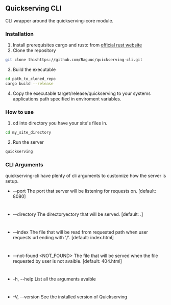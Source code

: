 ## Quickserving CLI

CLI wrapper around the quickserving-core module.

### Installation

1. Install prerequisites cargo and rustc from [official rust website](http://rust-lang.org)
2. Clone the repository

```bash
git clone thishttps://github.com/Baguuc/quickserving-cli.git
```

3. Build the executable

```bash
cd path_to_cloned_repo
cargo build --release
```

4. Copy the executable target/release/quickserving to your systems applications path specified in enviroment variables.

### How to use

1. cd into directory you have your site's files in.

```bash
cd my_site_directory
```

2. Run the server

```bash
quickserving
```

### CLI Arguments

quickserving-cli have plenty of cli arguments to customize how the server is setup.

- --port <PORT> The port that server will be listening for requests on. [default: 8080]

#

- --directory <DIRECTORY> The directoryectory that will be served. [default: .]

#

- --index <INDEX> The file that will be read from requested path when user requests url ending with '/'. [default: index.html]

#

- --not-found <NOT_FOUND> The file that will be served when the file requested by user is not avaible. [default: 404.html]

#

- -h, --help List all the arguments avaible

#

- -V, --version See the installed version of Quickserving
